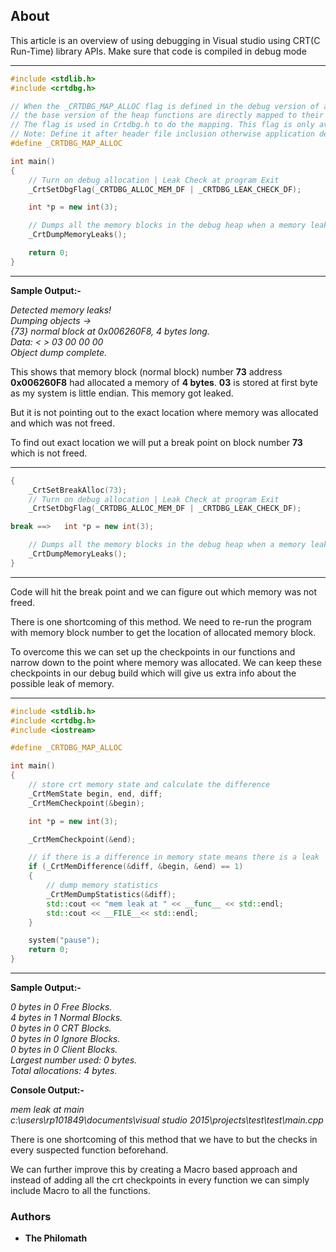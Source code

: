 ## About
This article is an overview of using debugging in Visual studio using CRT(C Run-Time) library APIs. Make sure that code is compiled in debug mode

------
```cpp
#include <stdlib.h>
#include <crtdbg.h>

// When the _CRTDBG_MAP_ALLOC flag is defined in the debug version of an application,
// the base version of the heap functions are directly mapped to their debug versions.
// The flag is used in Crtdbg.h to do the mapping. This flag is only available when the _DEBUG flag has been defined in the application.
// Note: Define it after header file inclusion otherwise application debugging will be very slow as the mapping will also be enabled in header file.
#define _CRTDBG_MAP_ALLOC

int main()
{
    // Turn on debug allocation | Leak Check at program Exit
    _CrtSetDbgFlag(_CRTDBG_ALLOC_MEM_DF | _CRTDBG_LEAK_CHECK_DF);

    int *p = new int(3);

    // Dumps all the memory blocks in the debug heap when a memory leak has occurred
    _CrtDumpMemoryLeaks();

    return 0;
}
```
------

**Sample Output:-**

  _Detected memory leaks!  
   Dumping objects ->  
   {73} normal block at 0x006260F8, 4 bytes long.  
    Data: <    > 03 00 00 00  
   Object dump complete._

This shows that memory block (normal block) number **73** address **0x006260F8** had allocated a memory of **4 bytes**.
**03** is stored at first byte as my system is little endian.
This memory got leaked.

But it is not pointing out to the exact location where memory was allocated and which was not freed.

To find out exact location we will put a break point on block number **73** which is not freed.

------
```cpp
{
    _CrtSetBreakAlloc(73);
    // Turn on debug allocation | Leak Check at program Exit
    _CrtSetDbgFlag(_CRTDBG_ALLOC_MEM_DF | _CRTDBG_LEAK_CHECK_DF);

break ==>   int *p = new int(3);

    // Dumps all the memory blocks in the debug heap when a memory leak has occurred
    _CrtDumpMemoryLeaks();
}
```
------

Code will hit the break point and we can figure out which memory was not freed.

There is one shortcoming of this method.
We need to re-run the program with memory block number to get the location of allocated memory block.

To overcome this we can set up the checkpoints in our functions and narrow down to the point where memory was allocated. We can keep these checkpoints in our debug build which will give us extra info about the possible leak of memory.

-----
```cpp
#include <stdlib.h>
#include <crtdbg.h>
#include <iostream>

#define _CRTDBG_MAP_ALLOC

int main()
{
    // store crt memory state and calculate the difference
    _CrtMemState begin, end, diff;
    _CrtMemCheckpoint(&begin);

    int *p = new int(3);

    _CrtMemCheckpoint(&end);

    // if there is a difference in memory state means there is a leak
    if (_CrtMemDifference(&diff, &begin, &end) == 1)
    {
        // dump memory statistics
        _CrtMemDumpStatistics(&diff);
        std::cout << "mem leak at " << __func__ << std::endl;
        std::cout << __FILE__<< std::endl;
    }

    system("pause");
    return 0;
}
```
-----

**Sample Output:-**

  _0 bytes in 0 Free Blocks.  
   4 bytes in 1 Normal Blocks.  
   0 bytes in 0 CRT Blocks.  
   0 bytes in 0 Ignore Blocks.  
   0 bytes in 0 Client Blocks.  
   Largest number used: 0 bytes.  
   Total allocations: 4 bytes._

**Console Output:-**

  _mem leak at main  
   c:\users\rp101849\documents\visual studio 2015\projects\test\test\main.cpp_

There is one shortcoming of this method that we have to but the checks in every suspected function beforehand.

We can further improve this by creating a Macro based approach and instead of adding all the crt checkpoints in every function we can simply include Macro to all the functions.


### Authors

* **The Philomath**
